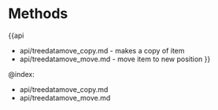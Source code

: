 Methods
=======

{{api
- api/treedatamove_copy.md - makes a copy of item
- api/treedatamove_move.md - move item to new position
}}

@index:
- api/treedatamove_copy.md
- api/treedatamove_move.md


